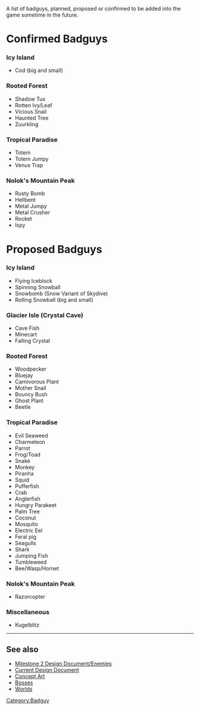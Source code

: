 A list of badguys, planned, proposed or confirmed to be added into the game sometime in the future.

Confirmed Badguys
=================

### Icy Island

- Cod (big and small)

### Rooted Forest

- Shadow Tux
- Rotten Ivy/Leaf
- Vicious Snail
- Haunted Tree
- Zuurkling

### Tropical Paradise

- Totem
- Totem Jumpy
- Venus Trap

### Nolok's Mountain Peak
   
- Rusty Bomb
- Hellbent
- Metal Jumpy
- Metal Crusher
- Rocket
- Ispy


Proposed Badguys
================

### Icy Island

- Flying Iceblock
- Spinning Snowball
- Snowbomb (Snow Variant of Skydive)
- Rolling Snowball (big and small)

### Glacier Isle (Crystal Cave)

- Cave Fish
- Minecart
- Falling Crystal

### Rooted Forest

- Woodpecker
- Bluejay
- Carnivorous Plant
- Mother Snail
- Bouncy Bush
- Ghost Plant
- Beetle

### Tropical Paradise

- Evil Seaweed
- Charmeleon
- Parrot
- Frog/Toad
- Snake
- Monkey
- Piranha
- Squid
- Pufferfish
- Crab
- Anglerfish
- Hungry Parakeet
- Palm Tree
- Coconut
- Mosquito
- Electric Eel
- Feral pig
- Seagulls
- Shark
- Jumping Fish
- Tumbleweed
- Bee/Wasp/Hornet

### Nolok's Mountain Peak

- Razorcopter

### Miscellaneous

- Kugelblitz

---

See also
--------

-   [Milestone 2 Design Document/Enemies](http://supertux.lethargik.org/wiki/Milestone_2_Design_Document/Enemies)
-   [Current Design Document](https://github.com/SuperTux/supertux/wiki/Current-Design-Document)
-   [Concept Art](https://github.com/SuperTux/supertux/wiki/Concept-Art)
-   [Bosses](https://github.com/SuperTux/supertux/wiki/Bosses)
-   [Worlds](https://github.com/SuperTux/supertux/wiki/Worlds)

<Category:Badguy>
